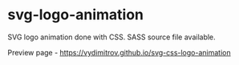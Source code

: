 # svg-logo-animation

SVG logo animation done with CSS. SASS source file available.

Preview page - https://vydimitrov.github.io/svg-css-logo-animation
